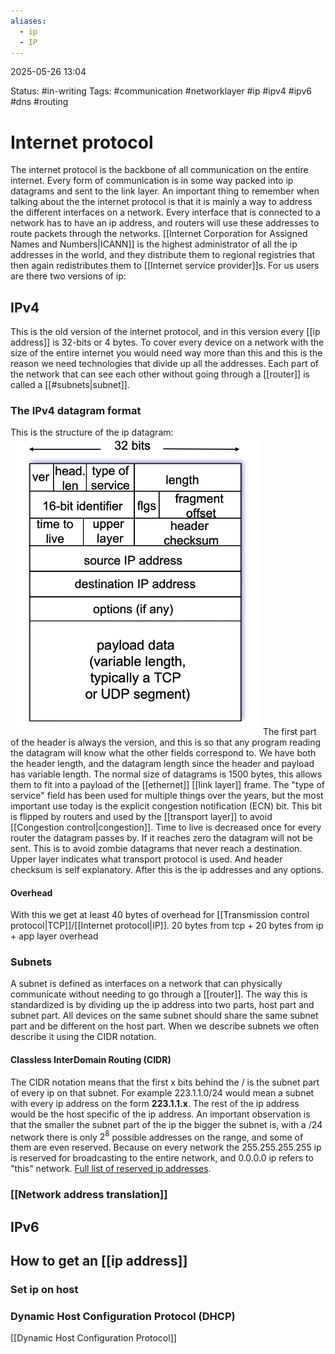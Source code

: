 ```yaml
---
aliases:
  - ip
  - IP
---
```


2025-05-26 13:04

Status: #in-writing 
Tags: #communication #networklayer #ip #ipv4 #ipv6 #dns #routing 

# Internet protocol
The internet protocol is the backbone of all communication on the entire internet. Every form of communication is in some way packed into ip datagrams and sent to the link layer. An important thing to remember when talking about the the internet protocol is that it is mainly a way to address the different interfaces on a network. Every interface that is connected to a network has to have an ip address, and routers will use these addresses to route packets through the networks. [[Internet Corporation for Assigned Names and Numbers|ICANN]] is the highest administrator of all the ip addresses in the world, and they distribute them to regional registries that then again redistributes them to [[Internet service provider]]s. For us users are there two versions of ip:
## IPv4
This is the old version of the internet protocol, and in this version every [[ip address]] is 32-bits or 4 bytes. To cover every device on a network with the size of the entire internet you would need way more than this and this is the reason we need technologies that divide up all the addresses. Each part of the network that can see each other without going through a [[router]] is called a [[#subnets|subnet]]. 
### The IPv4 datagram format
This is the structure of the ip datagram:
<img src="./IP-datagram-format.png" alt="" width="400"/>
The first part of the header is always the version, and this is so that any program reading the datagram will know what the other fields correspond to. 
We have both the header length, and the datagram length since the header and payload has variable length. The normal size of datagrams is 1500 bytes, this allows them to fit into a payload of the [[ethernet]] [[link layer]] frame. 
The "type of service" field has been used for multiple things over the years, but the most important use today is the explicit congestion notification (ECN) bit. This bit is flipped by routers and used by the [[transport layer]] to avoid [[Congestion control|congestion]]. 
Time to live is decreased once for every router the datagram passes by. If it reaches zero the datagram will not be sent. This is to avoid zombie datagrams that never reach a destination. 
Upper layer indicates what transport protocol is used. And header checksum is self explanatory. 
After this is the ip addresses and any options.
#### Overhead
With this we get at least 40 bytes of overhead for [[Transmission control protocol|TCP]]/[[Internet protocol|IP]].
20 bytes from tcp + 20 bytes from ip + app layer overhead
### Subnets
A subnet is defined as interfaces on a network that can physically communicate without needing to go through a [[router]]. The way this is standardized is by dividing up the ip address into two parts, host part and subnet part. All devices on the same subnet should share the same subnet part and be different on the host part. When we describe subnets we often describe it using the CIDR notation. 
#### Classless InterDomain Routing (CIDR)
The CIDR notation means that the first x bits behind the / is the subnet part of every ip on that subnet. For example 223.1.1.0/24 would mean a subnet with every ip address on the form **223.1.1.x**. The rest of the ip address would be the host specific of the ip address. An important observation is that the smaller the subnet part of the ip the bigger the subnet is, with a /24 network there is only $2^8$ possible addresses on the range, and some of them are even reserved. Because on every network the 255.255.255.255 ip is reserved for broadcasting to the entire network, and 0.0.0.0 ip refers to "this" network. [Full list of reserved ip addresses](https://en.wikipedia.org/wiki/Reserved_IP_addresses).
### [[Network address translation]]


## IPv6



## How to get an [[ip address]]

### Set ip on host





### Dynamic Host Configuration Protocol (DHCP)
[[Dynamic Host Configuration Protocol]]
